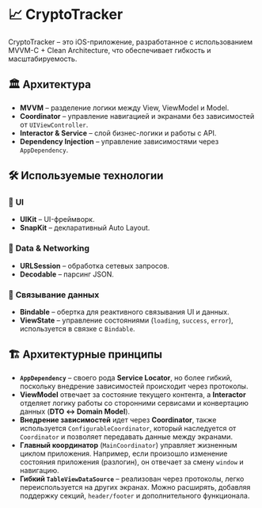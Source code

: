 # 📈 CryptoTracker

CryptoTracker – это iOS-приложение, разработанное с использованием MVVM-C + Clean Architecture, что обеспечивает гибкость и масштабируемость.

## 🏛 Архитектура

- **MVVM** – разделение логики между View, ViewModel и Model.
- **Coordinator** – управление навигацией и экранами без зависимостей от `UIViewController`.
- **Interactor & Service** – слой бизнес-логики и работы с API.
- **Dependency Injection** – управление зависимостями через `AppDependency`.

## 🛠 Используемые технологии

### 📌 **UI**

- **UIKit** – UI-фреймворк.
- **SnapKit** – декларативный Auto Layout.

### 📌 **Data & Networking**

- **URLSession** – обработка сетевых запросов.
- **Decodable** – парсинг JSON.

### 📌 **Связывание данных**

- **Bindable** – обертка для реактивного связывания UI и данных.
- **ViewState** – управление состояниями (`loading`, `success`, `error`), используется в связке с `Bindable`.

## 🏗 Архитектурные принципы

- **`AppDependency`** – своего рода **Service Locator**, но более гибкий, поскольку внедрение зависимостей происходит через протоколы.
- **ViewModel** отвечает за состояние текущего контента, а **Interactor** отделяет логику работы со сторонними сервисами и конвертацию данных (**DTO ↔ Domain Model**).
- **Внедрение зависимостей** идет через **Coordinator**, также используется `ConfigurableCoordinator`, который наследуется от `Coordinator` и позволяет передавать данные между экранами.
- **Главный координатор** (`MainCoordinator`) управляет жизненным циклом приложения. Например, если произошло изменение состояния приложения (разлогин), он отвечает за смену `window` и навигацию.
- **Гибкий `TableViewDataSource`** – реализован через протоколы, легко переиспользуется на других экранах. Можно расширять, добавляя поддержку секций, `header/footer` и дополнительного функционала.
